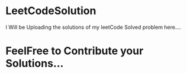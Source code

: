 # LeetCodeSolution
I Will be Uploading the solutions of my leetCode Solved problem here....



# FeelFree to Contribute your Solutions...
